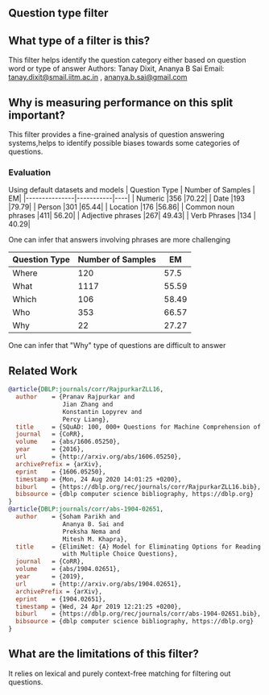 ## Question type filter

## What type of a filter is this?
This filter helps identify the question category either based on question word or type of answer
Authors: Tanay Dixit, Ananya B Sai
Email: tanay.dixit@smail.iitm.ac.in , ananya.b.sai@gmail.com

## Why is measuring performance on this split important?
This filter provides a fine-grained analysis of question answering systems,helps to identify possible biases towards some categories of questions.
### Evaluation
Using default datasets and models 
| Question Type | Number of Samples | EM|
|---------------|-----------|----|
| Numeric |356 |70.22|
| Date    |193  |79.79|
| Person   |301 |65.44|
| Location |176 |56.86|
| Common noun phrases |411| 56.20|
| Adjective phrases  |267| 49.43|
| Verb Phrases |134 | 40.29|

One can infer that answers involving phrases are more challenging

| Question Type | Number of Samples | EM|
|---------------|-----------|----|
|Where | 120| 57.5|
|What | 1117| 55.59  |
|Which | 106 | 58.49  |
|Who |  353  |  66.57  |
|Why |  22  |   27.27  |

One can infer that "Why" type of questions are difficult to answer 

## Related Work
```bibtex
@article{DBLP:journals/corr/RajpurkarZLL16,
  author    = {Pranav Rajpurkar and
               Jian Zhang and
               Konstantin Lopyrev and
               Percy Liang},
  title     = {SQuAD: 100, 000+ Questions for Machine Comprehension of Text},
  journal   = {CoRR},
  volume    = {abs/1606.05250},
  year      = {2016},
  url       = {http://arxiv.org/abs/1606.05250},
  archivePrefix = {arXiv},
  eprint    = {1606.05250},
  timestamp = {Mon, 24 Aug 2020 14:01:25 +0200},
  biburl    = {https://dblp.org/rec/journals/corr/RajpurkarZLL16.bib},
  bibsource = {dblp computer science bibliography, https://dblp.org}
}
@article{DBLP:journals/corr/abs-1904-02651,
  author    = {Soham Parikh and
               Ananya B. Sai and
               Preksha Nema and
               Mitesh M. Khapra},
  title     = {ElimiNet: {A} Model for Eliminating Options for Reading Comprehension
               with Multiple Choice Questions},
  journal   = {CoRR},
  volume    = {abs/1904.02651},
  year      = {2019},
  url       = {http://arxiv.org/abs/1904.02651},
  archivePrefix = {arXiv},
  eprint    = {1904.02651},
  timestamp = {Wed, 24 Apr 2019 12:21:25 +0200},
  biburl    = {https://dblp.org/rec/journals/corr/abs-1904-02651.bib},
  bibsource = {dblp computer science bibliography, https://dblp.org}
}
```
## What are the limitations of this filter?
It relies on lexical and purely context-free matching for filtering out questions. 
